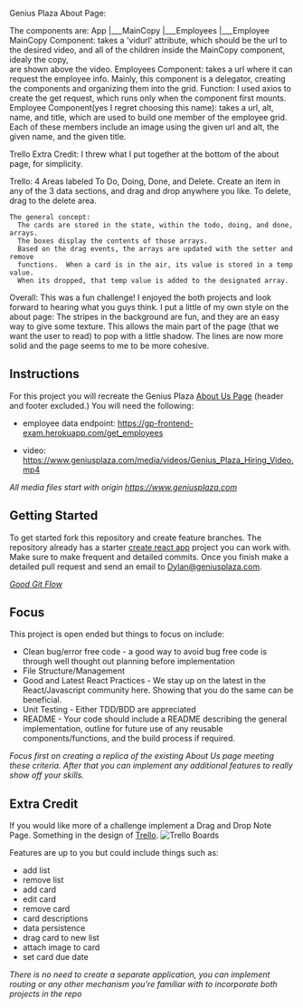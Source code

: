 Genius Plaza About Page:

The components are:
      App
      |___MainCopy
      |___Employees
          |___Employee
MainCopy Component:
  takes a 'vidurl' attribute, which should be the url to the desired video, 
  and all of the children inside the MainCopy component, idealy the copy,  
  are shown above the video. 
Employees Component:
  takes a url where it can request the employee info. Mainly, this component
  is a delegator, creating the components and organizing them into the grid.
  Function: 
    I used axios to create the get request, which runs only when the component
     first mounts. 
Employee Component(yes I regret choosing this name):
  takes a url, alt, name, and title, which are used to build one member of the
  employee grid. Each of these members include an image using the given 
  url and alt, the given name, and the given title.


Trello Extra Credit:
  I threw what I put together at the bottom of the about page, for simplicity.
  
  Trello:
    4 Areas labeled To Do, Doing, Done, and Delete.
    Create an item in any of the 3 data sections, and drag and drop anywhere you like.
    To delete, drag to the delete area.

    The general concept:
      The cards are stored in the state, within the todo, doing, and done, arrays.
      The boxes display the contents of those arrays.
      Based on the drag events, the arrays are updated with the setter and remove
      functions.  When a card is in the air, its value is stored in a temp value.
      When its dropped, that temp value is added to the designated array.

Overall:
  This was a fun challenge! I enjoyed the both projects and look forward to hearing what you guys think. 
  I put a little of my own style on the about page:
    The stripes in the background are fun, and they are an easy way to give some texture.
    This allows the main part of the page (that we want the user to read) to pop with a
    little shadow. The lines are now more solid and the page seems to me to be more cohesive. 














































## Instructions

For this project you will recreate the Genius Plaza [About Us Page](https://www.geniusplaza.com/en/aboutus/) (header and footer excluded.)  You will need the following:

* employee data endpoint: https://gp-frontend-exam.herokuapp.com/get_employees

* video: https://www.geniusplaza.com/media/videos/Genius_Plaza_Hiring_Video.mp4

*All media files start with origin https://www.geniusplaza.com*

## Getting Started

To get started fork this repository and create feature branches.  The repository already has a starter [create react app](https://github.com/facebook/create-react-app) project you can work with.  Make sure to make frequent and detailed commits.  Once you finish make a detailed pull request and send an email to Dylan@geniusplaza.com.

*[Good Git Flow](https://www.atlassian.com/git/tutorials/comparing-workflows/gitflow-workflow)*

## Focus

This project is open ended but things to focus on include:

* Clean bug/error free code - a good way to avoid bug free code is through well thought out planning before implementation
* File Structure/Management
* Good and Latest React Practices - We stay up on the latest in the React/Javascript community here.  Showing that you do the same can be beneficial.
* Unit Testing - Either TDD/BDD are appreciated
* README - Your code should include a README describing the general implementation, outline for future use of any reusable components/functions, and the build process if required.

*Focus first on creating a replica of the existing About Us page meeting these criteria.  After that you can implement any additional features to really show off your skills.*


## Extra Credit

If you would like more of a challenge implement a Drag and Drop Note Page.  Something in the design of [Trello](https://trello.com/b/jNPTiiVB/untitled-board). ![Trello Boards](./trello-example.png)

Features are up to you but could include things such as:
* add list
* remove list
* add card
* edit card
* remove card
* card descriptions
* data persistence
* drag card to new list
* attach image to card
* set card due date

*There is no need to create a separate application, you can implement routing or any other mechanism you're familiar with to incorporate both projects in the repo*
